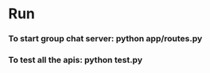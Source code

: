 # Run 
### To start group chat server: python app/routes.py
### To test all the apis: python test.py
